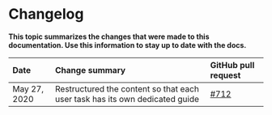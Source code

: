 # Changelog

**This topic summarizes the changes that were made to this documentation. Use this information to stay up to date with the docs.**

|**Date**|**Change summary**|**GitHub pull request**|
|:-------|:-----------------|:----------------------|
|May 27, 2020|Restructured the content so that each user task has its own dedicated guide | [#712](https://github.com/iotaledger/documentation/pull/712)|